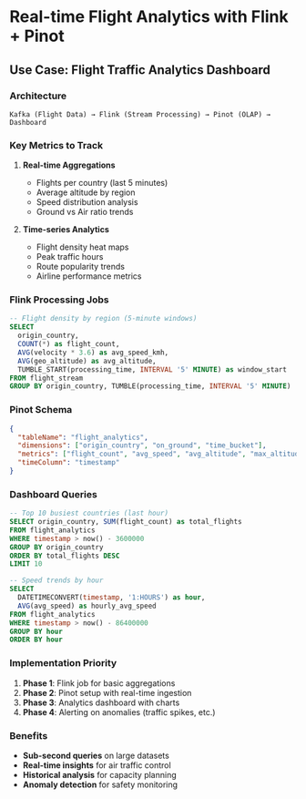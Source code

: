 # Real-time Flight Analytics with Flink + Pinot

## Use Case: Flight Traffic Analytics Dashboard

### Architecture
```
Kafka (Flight Data) → Flink (Stream Processing) → Pinot (OLAP) → Dashboard
```

### Key Metrics to Track
1. **Real-time Aggregations**
   - Flights per country (last 5 minutes)
   - Average altitude by region
   - Speed distribution analysis
   - Ground vs Air ratio trends

2. **Time-series Analytics**
   - Flight density heat maps
   - Peak traffic hours
   - Route popularity trends
   - Airline performance metrics

### Flink Processing Jobs
```sql
-- Flight density by region (5-minute windows)
SELECT 
  origin_country,
  COUNT(*) as flight_count,
  AVG(velocity * 3.6) as avg_speed_kmh,
  AVG(geo_altitude) as avg_altitude,
  TUMBLE_START(processing_time, INTERVAL '5' MINUTE) as window_start
FROM flight_stream
GROUP BY origin_country, TUMBLE(processing_time, INTERVAL '5' MINUTE)
```

### Pinot Schema
```json
{
  "tableName": "flight_analytics",
  "dimensions": ["origin_country", "on_ground", "time_bucket"],
  "metrics": ["flight_count", "avg_speed", "avg_altitude", "max_altitude"],
  "timeColumn": "timestamp"
}
```

### Dashboard Queries
```sql
-- Top 10 busiest countries (last hour)
SELECT origin_country, SUM(flight_count) as total_flights
FROM flight_analytics 
WHERE timestamp > now() - 3600000
GROUP BY origin_country 
ORDER BY total_flights DESC 
LIMIT 10

-- Speed trends by hour
SELECT 
  DATETIMECONVERT(timestamp, '1:HOURS') as hour,
  AVG(avg_speed) as hourly_avg_speed
FROM flight_analytics
WHERE timestamp > now() - 86400000
GROUP BY hour
ORDER BY hour
```

### Implementation Priority
1. **Phase 1**: Flink job for basic aggregations
2. **Phase 2**: Pinot setup with real-time ingestion
3. **Phase 3**: Analytics dashboard with charts
4. **Phase 4**: Alerting on anomalies (traffic spikes, etc.)

### Benefits
- **Sub-second queries** on large datasets
- **Real-time insights** for air traffic control
- **Historical analysis** for capacity planning
- **Anomaly detection** for safety monitoring